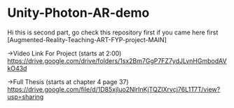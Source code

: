 # Unity-Photon-AR-demo

Hi this is second part, go check this repository first if you came here first [Augmented-Reality-Teaching-ART-FYP-project-MAIN]

->Video Link For Project (starts at 2:00)
https://drive.google.com/drive/folders/1sx2Bm7GgP7FZ7ydJLvnHGmbodAVkO43d

->Full Thesis (starts at chapter 4 page 37) 
https://drive.google.com/file/d/1D85xjluo2NlrInKjTQZIXrvcj76L1T7T/view?usp=sharing
